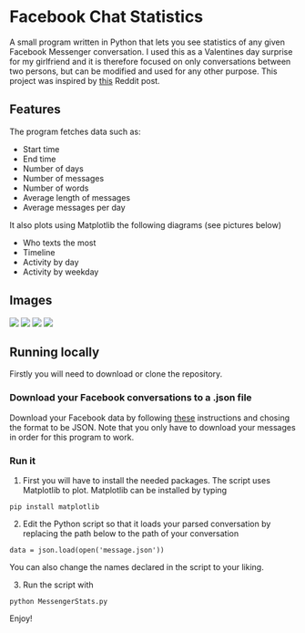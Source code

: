 # Facebook Chat Statistics

A small program written in Python that lets you see statistics of any given Facebook Messenger conversation. I used this as a Valentines day surprise for my girlfriend and it is therefore focused on only conversations between two persons, but can be modified and used for any other purpose. This project was inspired by [this](https://www.reddit.com/r/dataisbeautiful/comments/7xicua/my_girlfriend_made_a_visualization_of_all/) Reddit post.

## Features

The program fetches data such as:

* Start time
* End time
* Number of days
* Number of messages
* Number of words
* Average length of messages
* Average messages per day

It also plots using Matplotlib the following diagrams (see pictures below)

* Who texts the most
* Timeline
* Activity by day
* Activity by weekday

## Images

<img src="pics/who_texts_the_most.png"/>
<img src="pics/timeline.png">
<img src="pics/activity_by_day.png">
<img src="pics/activity_by_week.png">

## Running locally

Firstly you will need to download or clone the repository.

### Download your Facebook conversations to a .json file
Download your Facebook data by following [these](https://www.facebook.com/help/212802592074644?helpref=uf_permalink) instructions and chosing the format to be JSON. Note that you only have to download your messages in order for this program to work.

### Run it
1. First you will have to install the needed packages. The script uses Matplotlib to plot. Matplotlib can be installed by typing

```
pip install matplotlib
```

2. Edit the Python script so that it loads your parsed conversation by replacing the path below to the path of your conversation
```
data = json.load(open('message.json'))
```
You can also change the names declared in the script to your liking.

3. Run the script with
```
python MessengerStats.py
```

Enjoy!
